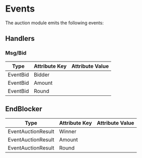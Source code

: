 <!--
order: 4
title: Events
-->

# Events

The auction module emits the following events:

## Handlers

### Msg/Bid

| Type             | Attribute Key | Attribute Value    |
| ---------------- | ------------- | ------------------ |
| EventBid | Bidder |  |
| EventBid | Amount |  |
| EventBid | Round |  |


## EndBlocker

| Type                  | Attribute Key         | Attribute Value           |
| --------------------- | --------------------- | ------------------------- |
| EventAuctionResult | Winner |
| EventAuctionResult | Amount |
| EventAuctionResult | Round |

